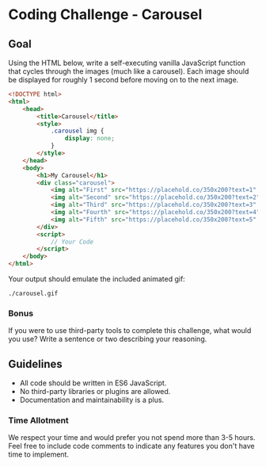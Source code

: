 # Coding Challenge - Carousel

## Goal

Using the HTML below, write a self-executing vanilla JavaScript function that cycles through the images (much like a carousel). Each image should be displayed for roughly 1 second before moving on to the next image.

```html
<!DOCTYPE html>
<html>
    <head>
        <title>Carousel</title>
        <style>
            .carousel img {
                display: none;
            }
        </style>
    </head>
    <body>
        <h1>My Carousel</h1>
        <div class="carousel">
            <img alt="First" src="https://placehold.co/350x200?text=1" />
            <img alt="Second" src="https://placehold.co/350x200?text=2" />
            <img alt="Third" src="https://placehold.co/350x200?text=3" />
            <img alt="Fourth" src="https://placehold.co/350x200?text=4" />
            <img alt="Fifth" src="https://placehold.co/350x200?text=5" />
        </div>
        <script>
            // Your Code
        </script>
    </body>
</html>
```

Your output should emulate the included animated gif:

`./carousel.gif`

### Bonus

If you were to use third-party tools to complete this challenge, what would you use? Write a sentence or two describing your reasoning.

## Guidelines

- All code should be written in ES6 JavaScript.
- No third-party libraries or plugins are allowed.
- Documentation and maintainability is a plus.

### Time Allotment

We respect your time and would prefer you not spend more than 3-5 hours. Feel free to include code comments to indicate any features you don't have time to implement.
